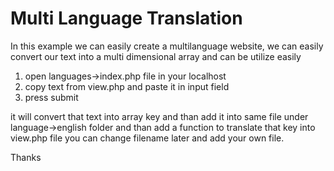 # Multi Language Translation
In this example we can easily create a multilanguage website, we can easily convert our text into a multi dimensional array and can be utilize easily

1) open languages->index.php file in your localhost
2) copy text from view.php and paste it in input field
3) press submit

it will convert that text into array key and than add it into same file under language->english folder and than add a function to translate that key into view.php file
you can change filename later and add your own file.

Thanks
